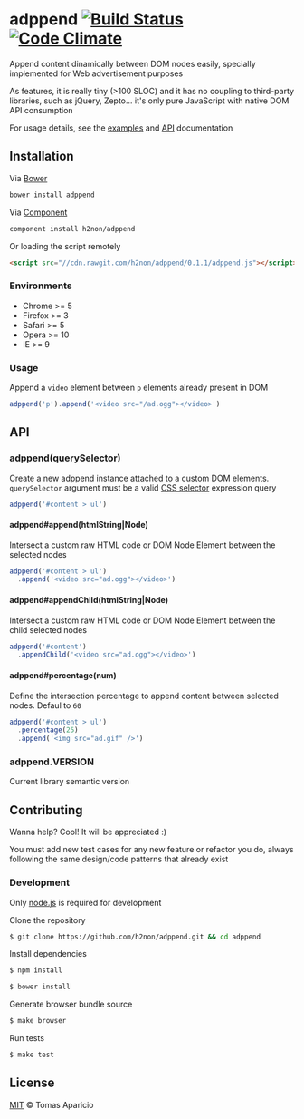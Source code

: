 # adppend [![Build Status](https://api.travis-ci.org/h2non/adppend.svg?branch=master)][travis] [![Code Climate](https://codeclimate.com/github/h2non/adppend/badges/gpa.svg)](https://codeclimate.com/github/h2non/adppend)

Append content dinamically between DOM nodes easily, specially implemented for Web advertisement purposes

As features, it is really tiny (>100 SLOC) and it has no coupling to third-party libraries, such as jQuery, Zepto... it's only pure JavaScript with native DOM API consumption

For usage details, see the [examples](https://github.com/h2non/adppend/tree/master/examples) and [API](#api) documentation

## Installation

Via [Bower](http://bower.io)
```bash
bower install adppend
```

Via [Component](http://component.io/)
```bash
component install h2non/adppend
```

Or loading the script remotely
```html
<script src="//cdn.rawgit.com/h2non/adppend/0.1.1/adppend.js"></script>
```

### Environments

- Chrome >= 5
- Firefox >= 3
- Safari >= 5
- Opera >= 10
- IE >= 9

### Usage

Append a `video` element between `p` elements already present in DOM
```js
adppend('p').append('<video src="/ad.ogg"></video>')
```

## API

### adppend(querySelector)

Create a new adppend instance attached to a custom DOM elements.
`querySelector` argument must be a valid [CSS selector](https://developer.mozilla.org/en-US/docs/Web/Guide/CSS/Getting_Started/Selectors) expression query

```js
adppend('#content > ul')
```

#### adppend#append(htmlString|Node)

Intersect a custom raw HTML code or DOM Node Element between the selected nodes

```js
adppend('#content > ul')
  .append('<video src="ad.ogg"></video>')
```

#### adppend#appendChild(htmlString|Node)

Intersect a custom raw HTML code or DOM Node Element between the child selected nodes

```js
adppend('#content')
  .appendChild('<video src="ad.ogg"></video>')
```

#### adppend#percentage(num)

Define the intersection percentage to append content between selected nodes. Defaul to `60`

```js
adppend('#content > ul')
  .percentage(25)
  .append('<img src="ad.gif" />')
```

### adppend.VERSION

Current library semantic version

## Contributing

Wanna help? Cool! It will be appreciated :)

You must add new test cases for any new feature or refactor you do,
always following the same design/code patterns that already exist

### Development

Only [node.js](http://nodejs.org) is required for development

Clone the repository
```bash
$ git clone https://github.com/h2non/adppend.git && cd adppend
```

Install dependencies
```bash
$ npm install
```
```bash
$ bower install
```

Generate browser bundle source
```bash
$ make browser
```

Run tests
```bash
$ make test
```

## License

[MIT](http://opensource.org/licenses/MIT) © Tomas Aparicio

[travis]: http://travis-ci.org/h2non/adppend

